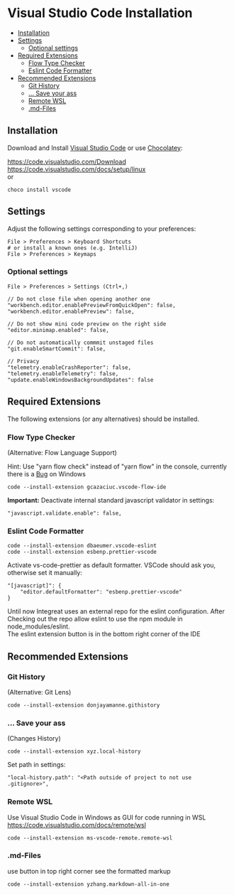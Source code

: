 # Visual Studio Code Installation

- [Installation](#installation)
- [Settings](#settings)
  - [Optional settings](#optional-settings)
- [Required Extensions](#required-extensions)
  - [Flow Type Checker](#flow-type-checker)
  - [Eslint Code Formatter](#eslint-code-formatter)
- [Recommended Extensions](#recommended-extensions)
  - [Git History](#git-history)
  - [... Save your ass](#-save-your-ass)
  - [Remote WSL](#remote-wsl)
  - [.md-Files](#md-files)

## Installation

Download and Install [Visual Studio Code](https://code.visualstudio.com/) or use [Chocolatey](https://chocolatey.org/):

https://code.visualstudio.com/Download  
https://code.visualstudio.com/docs/setup/linux  
or

```
choco install vscode
```

## Settings

Adjust the following settings corresponding to your preferences:

```
File > Preferences > Keyboard Shortcuts
# or install a known ones (e.g. IntelliJ)
File > Preferences > Keymaps
```

### Optional settings

```
File > Preferences > Settings (Ctrl+,)
```

```
// Do not close file when opening another one
"workbench.editor.enablePreviewFromQuickOpen": false,
"workbench.editor.enablePreview": false,

// Do not show mini code preview on the right side
"editor.minimap.enabled": false,

// Do not automatically commmit unstaged files
"git.enableSmartCommit": false,

// Privacy
"telemetry.enableCrashReporter": false,
"telemetry.enableTelemetry": false,
"update.enableWindowsBackgroundUpdates": false
```

## Required Extensions

The following extensions (or any alternatives) should be installed.

### Flow Type Checker

(Alternative: Flow Language Support)

Hint: Use "yarn flow check" instead of "yarn flow" in the console, currently there is a [Bug](https://github.com/facebook/flow/issues/6592) on Windows

```
code --install-extension gcazaciuc.vscode-flow-ide
```

**Important:** Deactivate internal standard javascript validator in settings:

```
"javascript.validate.enable": false,
```

### Eslint Code Formatter

```
code --install-extension dbaeumer.vscode-eslint
code --install-extension esbenp.prettier-vscode
```

Activate vs-code-prettier as default formatter. VSCode should ask you, otherwise set it manually:

```
"[javascript]": {
    "editor.defaultFormatter": "esbenp.prettier-vscode"
}
```

Until now Integreat uses an external repo for the eslint configuration. After Checking out the repo allow eslint to use the npm module in node_modules/eslint.  
The eslint extension button is in the bottom right corner of the IDE

## Recommended Extensions

### Git History

(Alternative: Git Lens)

```
code --install-extension donjayamanne.githistory
```

### ... Save your ass

(Changes History)

```
code --install-extension xyz.local-history
```

Set path in settings:

```
"local-history.path": "<Path outside of project to not use .gitignore>",
```

### Remote WSL

Use Visual Studio Code in Windows as GUI for code running in WSL  
https://code.visualstudio.com/docs/remote/wsl

```
code --install-extension ms-vscode-remote.remote-wsl
```

### .md-Files

use button in top right corner see the formatted markup

```
code --install-extension yzhang.markdown-all-in-one
```
